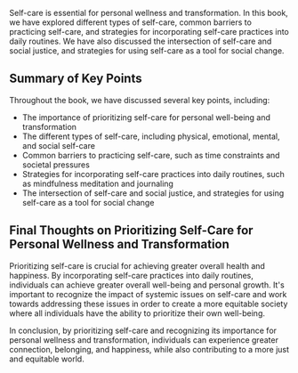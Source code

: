 
Self-care is essential for personal wellness and transformation. In this book, we have explored different types of self-care, common barriers to practicing self-care, and strategies for incorporating self-care practices into daily routines. We have also discussed the intersection of self-care and social justice, and strategies for using self-care as a tool for social change.

Summary of Key Points
---------------------

Throughout the book, we have discussed several key points, including:

* The importance of prioritizing self-care for personal well-being and transformation
* The different types of self-care, including physical, emotional, mental, and social self-care
* Common barriers to practicing self-care, such as time constraints and societal pressures
* Strategies for incorporating self-care practices into daily routines, such as mindfulness meditation and journaling
* The intersection of self-care and social justice, and strategies for using self-care as a tool for social change

Final Thoughts on Prioritizing Self-Care for Personal Wellness and Transformation
---------------------------------------------------------------------------------

Prioritizing self-care is crucial for achieving greater overall health and happiness. By incorporating self-care practices into daily routines, individuals can achieve greater overall well-being and personal growth. It's important to recognize the impact of systemic issues on self-care and work towards addressing these issues in order to create a more equitable society where all individuals have the ability to prioritize their own well-being.

In conclusion, by prioritizing self-care and recognizing its importance for personal wellness and transformation, individuals can experience greater connection, belonging, and happiness, while also contributing to a more just and equitable world.
